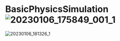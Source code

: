 # BasicPhysicsSimulation![20230106_175849_001_1](https://user-images.githubusercontent.com/58176285/211050582-a4c260a7-bcc9-4e9c-b71a-091866a6a27b.gif)
![20230106_181326_1](https://user-images.githubusercontent.com/58176285/211050592-8cb3afb0-2ce6-4002-b215-095e1cc6c8b4.gif)
